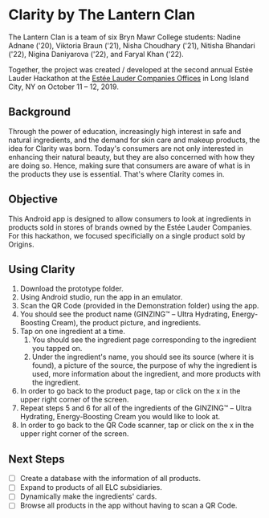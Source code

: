# Clarity by The Lantern Clan

The Lantern Clan is a team of six Bryn Mawr College students: Nadine Adnane ('20), Viktoria Braun ('21), Nisha Choudhary ('21), Nitisha Bhandari ('22), Nigina Daniyarova ('22), and Faryal Khan ('22).

Together, the project was created / developed at the second annual Estée Lauder Hackathon at the [Estée Lauder Companies Offices](https://goo.gl/maps/2rhe8NrXioR1QnK38) in Long Island City, NY on October 11 – 12, 2019.

## Background

Through the power of education, increasingly high interest in safe and natural ingredients, and the demand for skin care and makeup products, the idea for Clarity was born. Today's consumers are not only interested in enhancing their natural beauty, but they are also concerned with how they are doing so. Hence, making sure that consumers are aware of what is in the products they use is essential. That's where Clarity comes in.

## Objective

This Android app is designed to allow consumers to look at ingredients in products sold in stores of brands owned by the Estée Lauder Companies. For this hackathon, we focused specificially on a single product sold by Origins.

## Using Clarity

1. Download the prototype folder.
2. Using Android studio, run the app in an emulator.
3. Scan the QR Code (provided in the Demonstration folder) using the app.
4. You should see the product name (GINZING™ – Ultra Hydrating, Energy-Boosting Cream), the product picture, and ingredients.
5. Tap on one ingredient at a time.
    1. You should see the ingredient page corresponding to the ingredient you tapped on.
    2. Under the ingredient's name, you should see its source (where it is found), a picture of the source, the purpose of why the ingredient is used, more information about the ingredient, and more products with the ingredient.
6. In order to go back to the product page, tap or click on the x in the upper right corner of the screen.
7. Repeat steps 5 and 6 for all of the ingredients of the GINZING™ – Ultra Hydrating, Energy-Boosting Cream you would like to look at.
8. In order to go back to the QR Code scanner, tap or click on the x in the upper right corner of the screen.

## Next Steps

- [ ] Create a database with the information of all products.
- [ ] Expand to products of all ELC subsidiaries.
- [ ] Dynamically make the ingredients' cards.
- [ ] Browse all products in the app without having to scan a QR Code.
